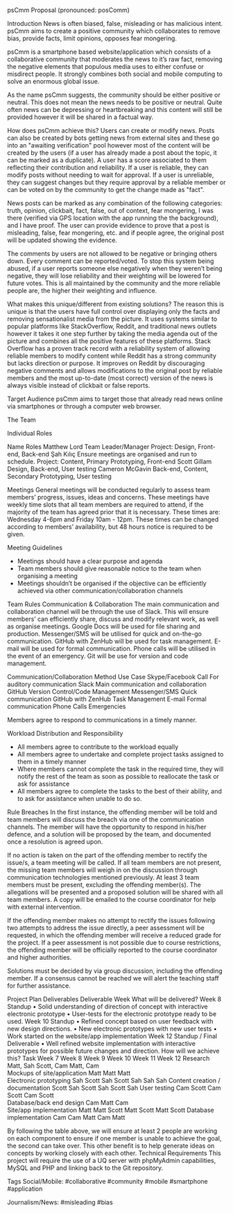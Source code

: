 psCmm Proposal (pronounced: posComm)

Introduction
News is often biased, false, misleading or has malicious intent. psCmm aims to create a positive community which collaborates to remove bias, provide facts, limit opinions, opposes fear mongering. 

psCmm is a smartphone based website/application which consists of a collaborative community that moderates the news to it’s raw fact, removing the negative elements that populous media uses to either confuse or misdirect people. It strongly combines both social and mobile computing to solve an enormous global issue. 

As the name psCmm suggests, the community should be either positive or neutral. This does not mean the news needs to be positive or neutral. Quite often news can be depressing or heartbreaking and this content will still be provided however it will be shared in a factual way.

How does psCmm achieve this?
Users can create or modify news. Posts can also be created by bots getting news from external sites and these go into an "awaiting verification" pool however most of the content will be created by the users (if a user has already made a post about the topic, it can be marked as a duplicate). A user has a score associated to them reflecting their contribution and reliability. If a user is reliable, they can modify posts without needing to wait for approval. If a user is unreliable, they can suggest changes but they require approval by a reliable member or can be voted on by the community to get the change made as "fact".

News posts can be marked as any combination of the following categories: truth, opinion, clickbait, fact, false, out of context, fear mongering, I was there (verified via GPS location with the app running the the background), and I have proof. The user can provide evidence to prove that a post is misleading, false, fear mongering, etc. and if people agree, the original post will be updated showing the evidence.

The comments by users are not allowed to be negative or bringing others down. Every comment can be reported/voted. To stop this system being abused, if a user reports someone else negatively when they weren’t being negative, they will lose reliability and their weighting will be lowered for future votes. This is all maintained by the community and the more reliable people are, the higher their weighting and influence.

What makes this unique/different from existing solutions?
The reason this is unique is that the users have full control over displaying only the facts and removing sensationalist media from the picture. It uses systems similar to popular platforms like StackOverflow, Reddit, and traditional news outlets however it takes it one step further by taking the media agenda out of the picture and combines all the positive features of these platforms. Stack Overflow has a proven track record with a reliability system of allowing reliable members to modify content while Reddit has a strong community but lacks direction or purpose. It improves on Reddit by discouraging negative comments and allows modifications to the original post by reliable members and the most up-to-date (most correct) version of the news is always visible instead of clickbait or false reports.


Target Audience
psCmm aims to target those that already read news online via smartphones or through a computer web browser. 

The Team

Individual Roles

Name	Roles
Matthew Lord	Team Leader/Manager
Project: Design, Front-end, Back-end
Şah Kılıç	Ensure meetings are organised and run to schedule.
Project: Content, Primary Prototyping, Front-end
Scott Gillam	Design, Back-end, User testing
Cameron McGavin	Back-end, Content, Secondary Prototyping, User testing

Meetings
General meetings will be conducted regularly to assess team members’ progress, issues, ideas and concerns. These meetings have weekly time slots that all team members are required to attend, if the majority of the team has agreed prior that it is necessary. These times are: Wednesday 4-6pm and Friday 10am - 12pm. These times can be changed according to members’ availability, but 48 hours notice is required to be given.

Meeting Guidelines 
-	Meetings should have a clear purpose and agenda
-	Team members should give reasonable notice to the team when organising a meeting
-	Meetings shouldn’t be organised if the objective can be efficiently achieved via other communication/collaboration channels 

Team Rules
Communication & Collaboration
The main communication and collaboration channel will be through the use of Slack. This will ensure members’ can efficiently share, discuss and modify relevant work, as well as organise meetings. Google Docs will be used for file sharing and production.  Messenger/SMS will be utilised for quick and on-the-go communication. GitHub with ZenHub will be used for task management. E-mail will be used for formal communication. Phone calls will be utilised in the event of an emergency. Git will be use for version and code management.

Communication/Collaboration Method	Use Case
Skype/Facebook Call	For auditory communication
Slack	Main communication and collaboration
GitHub	Version Control/Code Management
Messenger/SMS	Quick communication 
GitHub with ZenHub	Task Management
E-mail	Formal communication
Phone Calls	Emergencies 

Members agree to respond to communications in a timely manner.

Workload Distribution and Responsibility
-	All members agree to contribute to the workload equally
-	All members agree to undertake and complete project tasks assigned to them in a timely manner
-	Where members cannot complete the task in the required time, they will notify the rest of the team as soon as possible to reallocate the task or ask for assistance
-	All members agree to complete the tasks to the best of their ability, and to ask for assistance when unable to do so.

Rule Breaches
In the first instance, the offending member will be told and team members will discuss the breach via one of the communication channels. The member will have the opportunity to respond in his/her defence, and a solution will be proposed by the team, and documented once a resolution is agreed upon.

If no action is taken on the part of the offending member to rectify the issue/s, a team meeting will be called. If all team members are not present, the missing team members will weigh in on the discussion through communication technologies mentioned previously. At least 3 team members must be present, excluding the offending member(s).  The allegations will be presented and a proposed solution will be shared with all team members. A copy will be emailed to the course coordinator for help with external intervention.

If the offending member makes no attempt to rectify the issues following two attempts to address the issue directly, a peer assessment will be requested, in which the offending member will receive a reduced grade for the project. If a peer assessment is not possible due to course restrictions, the offending member will be officially reported to the course coordinator and higher authorities.

Solutions must be decided by via group discussion, including the offending member. If a consensus cannot be reached we will alert the teaching staff for further assistance.

Project Plan
Deliverables
Deliverable Week	What will be delivered?
Week 8 Standup	•	Solid understanding of direction of concept with interactive electronic prototype 
•	User-tests for the electronic prototype ready to be used.
Week 10 Standup	•	Refined concept based on user feedback with new design directions. 
•	New electronic prototypes with new user tests
•	Work started on the website/app implementation
Week 12 Standup / Final Deliverable 	•	Well refined website implementation with interactive prototypes for possible future changes and direction.
How will we achieve this?
Task	Week 7	Week 8	Week 9	Week 10	Week 11	Week 12
Research	Matt, Sah
Scott,
Cam		Matt,
Cam			
Mockups of site/application	Matt		Matt
		Matt	
Electronic prototyping	Sah
Scott	Sah
Scott	Sah		Sah	Sah
Content creation / documentation	Scott
Sah		Scott
Sah		Scott 
Sah	
User testing	Cam
Scott		Cam 
Scott		Cam 
Scott	
Database/back end design			Cam
Matt	Cam		
Site/app implementation			Matt	Matt
Scott	Matt
Scott	Matt
Scott
Database implementation				Cam	Cam
Matt	Cam
Matt

By following the table above, we will ensure at least 2 people are working on each component to ensure if one member is unable to achieve the goal, the second can take over. This other benefit is to help generate ideas on concepts by working closely with each other.
Technical Requirements
This project will require the use of a UQ server with phpMyAdmin capabilities, MySQL and PHP and linking back to the Git repository.

Tags
Social/Mobile:
#collaborative
#community
#mobile
#smartphone
#application

Journalism/News:
#misleading
#bias 
